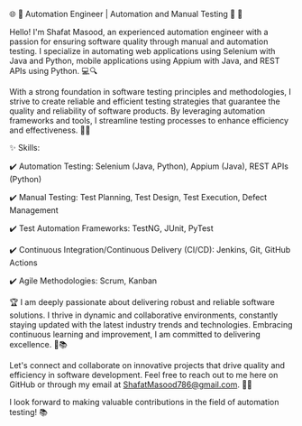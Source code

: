 🌐 🤖 Automation Engineer | Automation and Manual Testing 🔧 🚀

Hello! I'm Shafat Masood, an experienced automation engineer with a passion for ensuring software quality through manual and automation testing. I specialize in automating web applications using Selenium with Java and Python, mobile applications using Appium with Java, and REST APIs using Python. 💻🔍


With a strong foundation in software testing principles and methodologies, I strive to create reliable and efficient testing strategies that guarantee the quality and reliability of software products. By leveraging automation frameworks and tools, I streamline testing processes to enhance efficiency and effectiveness. 🧪🔧

✨ Skills:

✔️ Automation Testing: Selenium (Java, Python), Appium (Java), REST APIs (Python)

✔️ Manual Testing: Test Planning, Test Design, Test Execution, Defect Management

✔️ Test Automation Frameworks: TestNG, JUnit, PyTest

✔️ Continuous Integration/Continuous Delivery (CI/CD): Jenkins, Git, GitHub Actions

✔️ Agile Methodologies: Scrum, Kanban


🏆 I am deeply passionate about delivering robust and reliable software solutions. I thrive in dynamic and collaborative environments, constantly staying updated with the latest industry trends and technologies. Embracing continuous learning and improvement, I am committed to delivering excellence. 🌟📚


Let's connect and collaborate on innovative projects that drive quality and efficiency in software development. Feel free to reach out to me here on GitHub or through my email at ShafatMasood786@gmail.com. 📩🤝


I look forward to making valuable contributions in the field of automation testing! 📚
